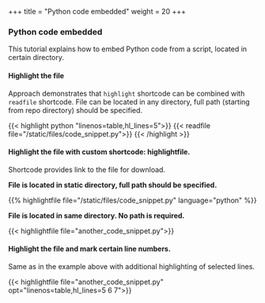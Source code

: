 +++
title = "Python code embedded"
weight = 20
+++

### Python code embedded

This tutorial explains how to embed Python code from a script, located in certain directory.

#### Highlight the file 

Approach demonstrates that `highlight` shortcode can be combined with `readfile` shortcode. 
File can be located in any directory, full path (starting from repo directory) should be specified.

{{< highlight python "linenos=table,hl_lines=5">}}
{{< readfile file="/static/files/code_snippet.py">}}
{{< /highlight >}}

#### Highlight the file  with custom shortcode: highlightfile.

Shortcode provides link to the file for download.

**File is located in static directory, full path should be specified.**

{{% highlightfile file="/static/files/code_snippet.py" language="python" %}}

**File is located in same directory. No path is required.**

{{< highlightfile file="another_code_snippet.py">}}

#### Highlight the file and mark certain line numbers.

Same as in the example above with additional highlighting of selected lines.

{{< highlightfile file="another_code_snippet.py" opt="linenos=table,hl_lines=5 6 7">}}
